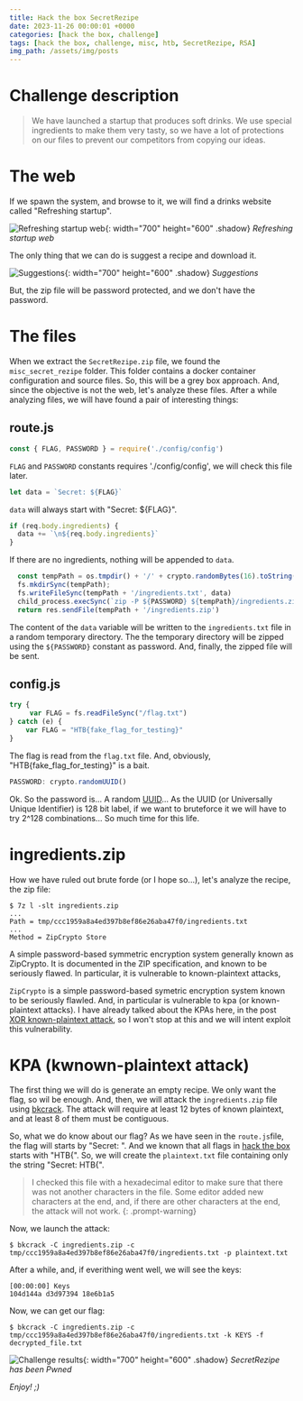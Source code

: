 ```yaml
---
title: Hack the box SecretRezipe
date: 2023-11-26 00:00:01 +0000
categories: [hack the box, challenge]
tags: [hack the box, challenge, misc, htb, SecretRezipe, RSA]
img_path: /assets/img/posts
---
```


# Challenge description

> We have launched a startup that produces soft drinks. We use special ingredients to make them very tasty, so we have a lot of protections on our files to prevent our competitors from copying our ideas.

# The web

If we spawn the system, and browse to it, we will find a drinks website called "Refreshing startup".

![Refreshing startup web](secret-rezipe-refreshing-startup-web.png){: width="700" height="600" .shadow}
*Refreshing startup web*

The only thing that we can do is suggest a recipe and download it.

![Suggestions](secret-rezipe-suggestions.png){: width="700" height="600" .shadow}
*Suggestions*

But, the zip file will be password protected, and we don't have the password.

# The files

When we extract the `SecretRezipe.zip` file, we found the `misc_secret_rezipe` folder.
This folder contains a docker container configuration and source files.
So, this will be a grey box approach.
And, since the objective is not the web, let's analyze these files.
After a while analyzing files, we will have found a pair of interesting things:

## route.js

```javascript
const { FLAG, PASSWORD } = require('./config/config')
```

`FLAG` and `PASSWORD` constants requires './config/config', we will check this file later.

```javascript
let data = `Secret: ${FLAG}`
```

`data` will always start with "Secret: ${FLAG}".

```javascript
if (req.body.ingredients) {
  data += `\n${req.body.ingredients}`
}
```

If there are no ingredients, nothing will be appended to `data`.

```javascript
  const tempPath = os.tmpdir() + '/' + crypto.randomBytes(16).toString('hex')
  fs.mkdirSync(tempPath);
  fs.writeFileSync(tempPath + '/ingredients.txt', data)
  child_process.execSync(`zip -P ${PASSWORD} ${tempPath}/ingredients.zip ${tempPath}/ingredients.txt`)
  return res.sendFile(tempPath + '/ingredients.zip')
```

The content of the `data` variable will be written to the `ingredients.txt` file in a random temporary directory.
The the temporary directory will be zipped using the `${PASSWORD}` constant as password.
And, finally, the zipped file will be sent.

## config.js

```javascript
try {
     var FLAG = fs.readFileSync("/flag.txt")
} catch (e) {
    var FLAG = "HTB{fake_flag_for_testing}"
}
```

The flag is read from the `flag.txt` file.
And, obviously, "HTB{fake_flag_for_testing}" is a bait.

```javascript
PASSWORD: crypto.randomUUID()
```

Ok. So the password is... A random [UUID](https://en.wikipedia.org/wiki/Universally_unique_identifier)...
As the UUID (or Universally Unique Identifier) is 128 bit label, if we want to bruteforce it we will have to try 2^128 combinations...
So much time for this life.

# ingredients.zip

How we have ruled out brute forde (or I hope so...), let's analyze the recipe, the zip file:

```
$ 7z l -slt ingredients.zip
...
Path = tmp/ccc1959a8a4ed397b8ef86e26aba47f0/ingredients.txt
...
Method = ZipCrypto Store
```

A simple password-based symmetric encryption system generally known as ZipCrypto. It is documented in the ZIP specification, and known to be seriously flawed. In particular, it is vulnerable to known-plaintext attacks,

`ZipCrypto` is a simple password-based symetric encryption system known to be seriously flawled.
And, in particular is vulnerable to kpa (or known-plaintext attacks).
I have already talked about the KPAs here, in the post [XOR known-plaintext attack](https://rubenhortas.github.io/posts/xor-known-plaintext-attack), so I won't stop at this and we will intent exploit this vulnerability.

# KPA (kwnown-plaintext attack)

The first thing we will do is generate an empty recipe.
We only want the flag, so wil be enough.
And, then, we will attack the `ingredients.zip` file using [bkcrack](https://github.com/kimci86/bkcrack).
The attack will require at least 12 bytes of known plaintext, and at least 8 of them must be contiguous.

So, what we do know about our flag?
As we have seen in the `route.js`file, the flag will starts by "Secret: ".
And we known that all flags in [hack the box](https://www.hackthebox.com) starts with "HTB{".
So, we will create the `plaintext.txt` file containing only the string "Secret: HTB{".

> I checked this file with a hexadecimal editor to make sure that there was not another characters in the file. Some editor added new characters at the end, and, if there are other characters at the end, the attack will not work.
{: .prompt-warning}

Now, we launch the attack:

```
$ bkcrack -C ingredients.zip -c tmp/ccc1959a8a4ed397b8ef86e26aba47f0/ingredients.txt -p plaintext.txt
````

After a while, and, if everithing went well, we will see the keys:

```
[00:00:00] Keys
104d144a d3d97394 18e6b1a5
```

Now, we can get our flag:

```
$ bkcrack -C ingredients.zip -c tmp/ccc1959a8a4ed397b8ef86e26aba47f0/ingredients.txt -k KEYS -f decrypted_file.txt
```

![Challenge results](owned-secretrezipe.png){: width="700" height="600" .shadow}
*SecretRezipe has been Pwned*

*Enjoy! ;)*
